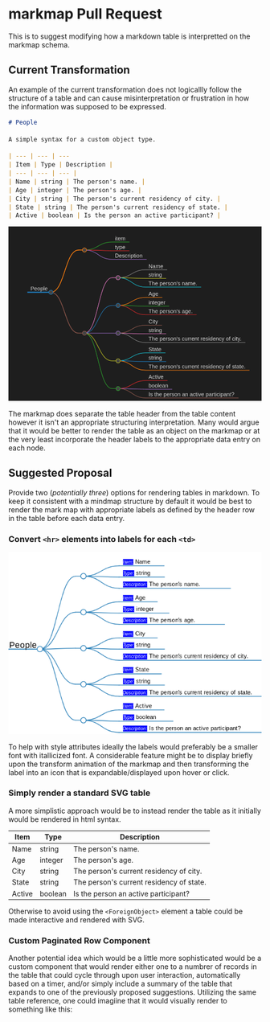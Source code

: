 # markmap Pull Request

This is to suggest modifying how a markdown table is interpretted on the markmap schema. 

## Current Transformation

An example of the current transformation does not logicallly follow the structure of a table and can cause misinterpretation or frustration in how the information was supposed to be expressed. 

```markdown
# People

A simple syntax for a custom object type.

| --- | --- | --- 
| Item | Type | Description |
| --- | --- | --- |
| Name | string | The person's name. |
| Age | integer | The person's age. |
| City | string | The person's current residency of city. |
| State | string | The person's current residency of state. |
| Active | boolean | Is the person an active participant? |

```

![Markmap Example Screenshot](/markmap-screenshot.png "An example of a markmap diagram transforming a table.")

The markmap does separate the table header from the table content however it isn't an appropriate structuring interpretation. Many would argue that it would be better to render the table as an object on the markmap or at the very least incorporate the header labels to the appropriate data entry on each node.

## Suggested Proposal

Provide two (*potentially three*) options for rendering tables in markdown. To keep it consistent with a mindmap structure by default it would be best to render the mark map with appropriate labels as defined by the header row in the table before each data entry.

### Convert `<hr>` elements into labels for each `<td>`

![Markmap Suggested Proposal](/proposed-markmap-label-example.png "Suggested proposal default example.")

To help with style attributes ideally the labels would preferably be a smaller font with itallicized font. A considerable feature might be to display briefly upon the transform animation of the markmap and then transforming the label into an icon that is expandable/displayed upon hover or click.

### Simply render a standard SVG table

A more simplistic approach would be to instead render the table as it initially would be rendered in html syntax.  


| Item | Type | Description |
| --- | --- | --- |
| Name | string | The person's name. |
| Age | integer | The person's age. |
| City | string | The person's current residency of city. |
| State | string | The person's current residency of state. |
| Active | boolean | Is the person an active participant? |

Otherwise to avoid using the `<ForeignObject>` element a table could be made interactive and rendered with SVG. 

### Custom Paginated Row Component

Another potential idea which would be a little more sophisticated would be a custom component that would render either one to a numbrer of records in the table that could cycle through upon user interaction, automatically based on a timer, and/or simply include a summary of the table that expands to one of the previously proposed suggestions. Utilizing the same table reference, one could imagiine that it would visually render to something like this: 